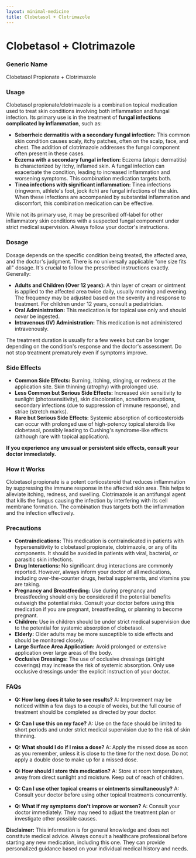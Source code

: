 ```yaml
---
layout: minimal-medicine
title: Clobetasol + Clotrimazole
---
```


# Clobetasol + Clotrimazole
### Generic Name
Clobetasol Propionate + Clotrimazole

### Usage
Clobetasol propionate/clotrimazole is a combination topical medication used to treat skin conditions involving both inflammation and fungal infection.  Its primary use is in the treatment of **fungal infections complicated by inflammation**, such as:

*   **Seborrheic dermatitis with a secondary fungal infection:** This common skin condition causes scaly, itchy patches, often on the scalp, face, and chest.  The addition of clotrimazole addresses the fungal component often present in these cases.
*   **Eczema with a secondary fungal infection:** Eczema (atopic dermatitis) is characterized by itchy, inflamed skin.  A fungal infection can exacerbate the condition, leading to increased inflammation and worsening symptoms.  This combination medication targets both.
*   **Tinea infections with significant inflammation:** Tinea infections (ringworm, athlete's foot, jock itch) are fungal infections of the skin.  When these infections are accompanied by substantial inflammation and discomfort, this combination medication can be effective.


While not its primary use, it may be prescribed off-label for other inflammatory skin conditions with a suspected fungal component under strict medical supervision.  Always follow your doctor's instructions.


### Dosage
Dosage depends on the specific condition being treated, the affected area, and the doctor's judgment.  There is no universally applicable "one size fits all" dosage. It's crucial to follow the prescribed instructions exactly.  Generally:

* **Adults and Children (Over 12 years):** A thin layer of cream or ointment is applied to the affected area twice daily, usually morning and evening.  The frequency may be adjusted based on the severity and response to treatment.  For children under 12 years, consult a pediatrician.
* **Oral Administration:** This medication is for topical use only and should *never* be ingested.
* **Intravenous (IV) Administration:** This medication is not administered intravenously.


The treatment duration is usually for a few weeks but can be longer depending on the condition's response and the doctor's assessment.  Do not stop treatment prematurely even if symptoms improve.


### Side Effects

* **Common Side Effects:**  Burning, itching, stinging, or redness at the application site. Skin thinning (atrophy) with prolonged use.  
* **Less Common but Serious Side Effects:**  Increased skin sensitivity to sunlight (photosensitivity), skin discoloration, acneiform eruptions, secondary infections (due to suppression of immune response), and striae (stretch marks).
* **Rare but Serious Side Effects:**  Systemic absorption of corticosteroids can occur with prolonged use of high-potency topical steroids like clobetasol, possibly leading to Cushing's syndrome-like effects (although rare with topical application).

**If you experience any unusual or persistent side effects, consult your doctor immediately.**


### How it Works
Clobetasol propionate is a potent corticosteroid that reduces inflammation by suppressing the immune response in the affected skin area.  This helps to alleviate itching, redness, and swelling. Clotrimazole is an antifungal agent that kills the fungus causing the infection by interfering with its cell membrane formation. The combination thus targets both the inflammation and the infection effectively.


### Precautions

* **Contraindications:** This medication is contraindicated in patients with hypersensitivity to clobetasol propionate, clotrimazole, or any of its components. It should be avoided in patients with viral, bacterial, or parasitic skin infections.
* **Drug Interactions:**  No significant drug interactions are commonly reported. However, always inform your doctor of all medications, including over-the-counter drugs, herbal supplements, and vitamins you are taking.
* **Pregnancy and Breastfeeding:**  Use during pregnancy and breastfeeding should only be considered if the potential benefits outweigh the potential risks. Consult your doctor before using this medication if you are pregnant, breastfeeding, or planning to become pregnant.
* **Children:** Use in children should be under strict medical supervision due to the potential for systemic absorption of clobetasol.
* **Elderly:**  Older adults may be more susceptible to side effects and should be monitored closely.
* **Large Surface Area Application:** Avoid prolonged or extensive application over large areas of the body.
* **Occlusive Dressings:** The use of occlusive dressings (airtight coverings) may increase the risk of systemic absorption.  Only use occlusive dressings under the explicit instruction of your doctor.


### FAQs

* **Q: How long does it take to see results?**  A: Improvement may be noticed within a few days to a couple of weeks, but the full course of treatment should be completed as directed by your doctor.

* **Q: Can I use this on my face?** A:  Use on the face should be limited to short periods and under strict medical supervision due to the risk of skin thinning.

* **Q: What should I do if I miss a dose?** A: Apply the missed dose as soon as you remember, unless it is close to the time for the next dose.  Do not apply a double dose to make up for a missed dose.

* **Q: How should I store this medication?** A: Store at room temperature, away from direct sunlight and moisture. Keep out of reach of children.

* **Q: Can I use other topical creams or ointments simultaneously?** A:  Consult your doctor before using other topical treatments concurrently.

* **Q:  What if my symptoms don't improve or worsen?**  A: Consult your doctor immediately.  They may need to adjust the treatment plan or investigate other possible causes.


**Disclaimer:** This information is for general knowledge and does not constitute medical advice. Always consult a healthcare professional before starting any new medication, including this one. They can provide personalized guidance based on your individual medical history and needs.
